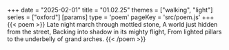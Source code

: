 +++
date = "2025-02-01"
title = "01.02.25"
themes = ["walking", "light"]
series = ["oxford"]
[params]
  type = 'poem'
  pageKey = 'src/poem.js'
+++
{{< poem >}}
Late night march through mottled stone,
A world just hidden from the street,
Backing into shadow in its mighty flight,
From lighted pillars to the underbelly of grand arches.
{{< /poem >}}